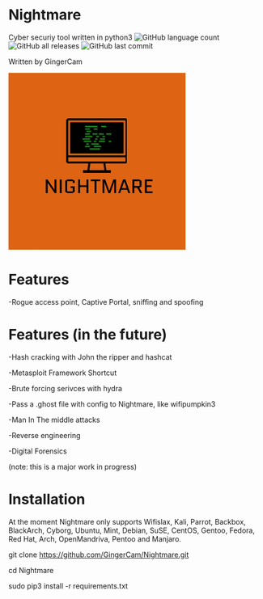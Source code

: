 # Nightmare
 Cyber securiy tool written in python3
![GitHub language count](https://img.shields.io/github/languages/count/GingerCam/Nightmare)
![GitHub all releases](https://img.shields.io/github/downloads/GingerCam/Nightmare/total)
![GitHub last commit](https://img.shields.io/github/last-commit/GingerCam/Nightmare)

 Written by GingerCam

 ![Nightmare-icon](https://github.com/GingerCam/Nightmare/blob/main/pictures/Nightmare.png)

 # Features

 -Rogue access point, Captive Portal, sniffing and spoofing

 # Features (in the future)

-Hash cracking with John the ripper and hashcat

-Metasploit Framework Shortcut

-Brute forcing serivces with hydra

-Pass a .ghost file with config to Nightmare, like wifipumpkin3 

-Man In The middle attacks

-Reverse engineering

-Digital Forensics

(note: this is a major work in progress)

# Installation

At the moment Nightmare only supports Wifislax, Kali, Parrot, Backbox, BlackArch, Cyborg, Ubuntu, Mint, Debian, SuSE, CentOS, Gentoo, Fedora, Red Hat, Arch, OpenMandriva, Pentoo and Manjaro.

git clone https://github.com/GingerCam/Nightmare.git

cd Nightmare

sudo pip3 install -r requirements.txt
